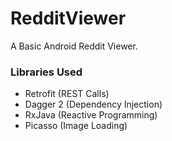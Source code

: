 # RedditViewer
A Basic Android Reddit Viewer.

### Libraries Used
* Retrofit (REST Calls)
* Dagger 2 (Dependency Injection)
* RxJava (Reactive Programming)
* Picasso (Image Loading)

